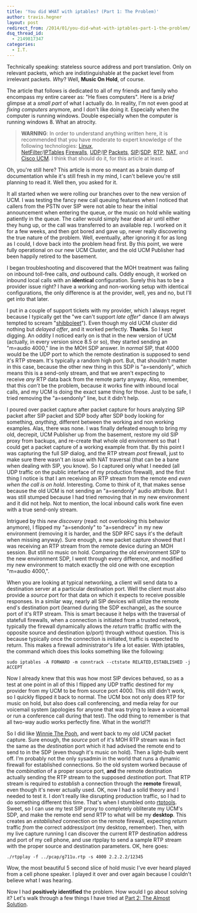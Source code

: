 ```yaml
---
title: 'You did WHAT with iptables? (Part 1: The Problem)'
author: travis.hegner
layout: post
redirect_from: /2014/01/you-did-what-with-iptables-part-1-the-problem/
dsq_thread_id:
  - 2149817347
categories:
  - I.T.
---
```

Technically speaking: stateless source address and port translation. Only on relevant packets, which are indistinguishable at the packet level from irrelevant packets. *Why*? Well, **Music On Hold**, of course.

The article that follows is dedicated to all of my friends and family who encompass my entire career as: "He fixes computers". Here is a *brief* glimpse at a *small part* of what I actually do. In reality, I'm not even good at *fixing computers* anymore, and I don't like doing it. Especially when the computer is running windows. Double especially when the computer is running windows 8. What an atrocity.

> **WARNING**: In order to understand anything written here, it is recommended that you have moderate to expert knowledge of the following technologies: <a href="http://en.wikipedia.org/wiki/Linux" target="_blank">Linux</a>, <a href="http://en.wikipedia.org/wiki/Netfilter" target="_blank">NetFilter</a>/<a href="http://en.wikipedia.org/wiki/Iptables" target="_blank">IPTables</a> <a href="http://en.wikipedia.org/wiki/Firewall_(computing)" target="_blank">Firewalls</a>, <a href="http://en.wikipedia.org/wiki/User_Datagram_Protocol" target="_blank">UDP</a>/<a href="http://en.wikipedia.org/wiki/Internet_Protocol" target="_blank">IP</a> <a href="http://en.wikipedia.org/wiki/Network_packet" target="_blank">Packets</a>, <a href="http://en.wikipedia.org/wiki/Session_Initiation_Protocol" target="_blank">SIP</a>/<a href="http://en.wikipedia.org/wiki/Session_Description_Protocol" target="_blank">SDP</a>, <a href="http://en.wikipedia.org/wiki/Real-time_Transport_Protocol" target="_blank">RTP</a>, <a href="http://en.wikipedia.org/wiki/Network_address_translation" target="_blank">NAT</a>, and <a href="http://en.wikipedia.org/wiki/Cisco_Unified_Communications_Manager" target="_blank">Cisco UCM</a>. I think that should do it, for this article at least.

Oh, you're still here? This article is more so meant as a brain dump of documentation while it's still fresh in my mind, I can't believe you're still planning to read it. Well then, you asked for it.

It all started when we were rolling our branches over to the new version of UCM. I was testing the fancy new call queuing features when I noticed that callers from the PSTN over SIP were not able to hear the initial announcement when entering the queue, *or* the music on hold while waiting patiently in the queue. The caller would simply hear dead air until either they hung up, or the call was transferred to an available rep. I worked on it for a few weeks, and then got bored and gave up, never really discovering the true nature of the problem. Well, eventually, after ignoring it for as long as I could, I dove back into the problem head first. By this point, we were fully operational on our new UCM Cluster, and the old UCM Publisher had been happily retired to the basement.

I began troubleshooting and discovered that the MOH treatment was failing on inbound toll-free calls, *and* outbound calls. Oddly enough, it worked on inbound local calls with an **identical** configuration. Surely this has to be a provider issue right? I have a working and non-working setup with identical configurations, the only difference is at the provider, well, yes and no, but I'll get into that later.

I put in a couple of support tickets with my provider, which I always regret because I typically get the "we can't support *late offer*" dance (I am always tempted to scream "<a href="http://xkcd.com/806/" target="_blank">shibboleet</a>"). Even though my old UCM cluster did nothing but *delayed offer*, and it worked perfectly. **Thanks**. So I kept digging. An oddity I noticed early on is that in the new version of UCM (actually, in every version since 8.5 or so), they started sending an "m=audio 4000," line in the MOH SDP answer. In *normal* SIP, that 4000 would be the UDP port to which the remote destination is supposed to send it's RTP stream. It's typically a random high port. But, that shouldn't matter in this case, because the other new thing in this SDP is "a=sendonly", which means this is a send-only stream, and that we aren't expecting to receive *any* RTP data back from the remote party anyway. Also, remember, that this *can't* be the problem, because it works fine with inbound local calls, and my UCM is doing the exact same thing for those. Just to be safe, I tried removing the "a=sendonly" line, but it didn't help.<span style="text-decoration: underline;"><br /> </span>

I poured over packet capture after packet capture for hours analyzing SIP packet after SIP packet and SDP body after SDP body looking for something, *anything*, different between the working and non working examples. Alas, there was none. I was finally defeated enough to bring my old, decrepit, UCM Publisher up from the basement, restore my old SIP proxy from backups, and re-create that whole old environment so that I could get a packet capture of a working example from that. By this point I was capturing the full SIP dialog, and the RTP stream *post* firewall, just to make sure there wasn't an issue with NAT traversal (that can be a bane when dealing with SIP, you know). So I captured only what I needed (all UDP traffic on the public interface of my production firewall), and the first thing I notice is that I am receiving an RTP stream from the remote end *even when the call is on hold*. Interesting. Come to think of it, that makes sense because the old UCM is not sending an "a=sendonly" audio attribute. But I was still stumped because I had tried removing that in my new environment and it did not help. Not to mention, the local inbound calls work fine even with a true send-only stream.

Intrigued by this *new discovery* (read: not overlooking this behavior anymore), I flipped my "a=sendonly" to "a=sendrecv" in my new environment (removing it is harder, and the SDP RFC says it's the default when missing anyway). Sure enough, a new packet capture showed that I was receiving an RTP stream from the remote device during an MOH session. But still no music on hold. Comparing the old environment SDP to the new environment SDP, I went through every difference, and modified my new environment to match exactly the old one with one exception "m=audio 4000,".

When you are looking at typical networking, a client will send data to a destination server at a particular destination port. Well the client must also provide a *source* port for that data on which it expects to receive possible responses. In a similar way, nearly all SIP devices will utilize the remote end's destination port (learned during the SDP exchange), as the source port of it's RTP stream. This is smart because it helps with the traversal of statefull firewalls, when a connection is initiated from a trusted network, typically the firewall dynamically allows the *return* traffic (traffic with the opposite source and destination ip/port) through without question. This is because typically once the connection is initiated, traffic is expected to return. This makes a firewall administrator's life a lot easier. With iptables, the command which does this looks something like the following:

`sudo iptables -A FORWARD -m conntrack --ctstate RELATED,ESTABLISHED -j ACCEPT`

Now I already knew that this was how most SIP devices behaved, so as a test at one point in all of this I flipped any UDP traffic destined for my provider from my UCM to be from source port 4000. This still didn't work, so I quickly flipped it back to normal. The UCM box not only does RTP for music on hold, but also does call conferencing, and media relay for our voicemail system (apologies for anyone that was trying to leave a voicemail or run a conference call during that test). The odd thing to remember is that all two-way audio works perfectly fine. What in the world!?!

So I did like [Winnie The Pooh][1], and went back to my old UCM packet capture. Sure enough, the *source* port of it's MOH RTP stream was in fact the same as the *destination* port which it had advised the remote end to send to in the SDP (even though it's music on hold). Then a light-bulb went off. I'm probably not the only sysadmin in the world that runs a dynamic firewall for established connections. So the old system worked because of the *combination* of a proper source port, **and** the remote destination actually sending the RTP stream to the supposed *destination* port. That RTP stream is required to *establish* a connection through the **remote** firewall, even though it's never actually used. OK, now I had a solid theory and I needed to test it. I don't really like disrupting production traffic, so I had to do something different this time. That's when I stumbled onto <a href="http://www.cs.columbia.edu/irt/software/rtptools/" target="_blank">rtptools</a>. Sweet, so I can use my test SIP proxy to completely obliterate my UCM's SDP, and make the remote end send RTP to what will be my **desktop**. This creates an *established* connection on the remote firewall, expecting *return* traffic *from* the correct address/port (my desktop, remember). Then, with my live capture running I can discover the current RTP destination address and port of my cell phone, and use rtpplay to send a sample RTP stream with the proper source and destination parameters. OK, here goes:

`./rtpplay -f ../pcap/g711u.rtp -s 4000 2.2.2.2/12345`

Wow, the most beautiful 5 second slice of hold music I've ever heard played from a cell phone speaker. I played it over and over again because I couldn't believe what I was hearing.

Now I had **positively identified** the problem. How would I go about solving it? Let's walk through a few things I have tried at [Part 2: The Almost Solution][2].

 [1]: http://www.youtube.com/watch?v=5R8XHrfJkeg
 [2]: http://travishegner.com/2014/01/you-did-what-with-iptables-part-2-the-almost-solution/